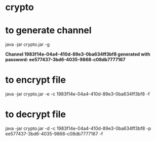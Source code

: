 # crypto

# to generate channel
java -jar crypto.jar -g

**Channel 1983f14e-04a4-410d-89e3-0ba634ff3bf8 generated with password: ee577437-3bd6-4035-9868-c08db7777167**

# to encrypt file
java -jar crypto.jar -e -c 1983f14e-04a4-410d-89e3-0ba634ff3bf8 -f <filename>

# to decrypt file
java -jar crypto.jar -d -c 1983f14e-04a4-410d-89e3-0ba634ff3bf8 -p ee577437-3bd6-4035-9868-c08db7777167 -f <filename>

